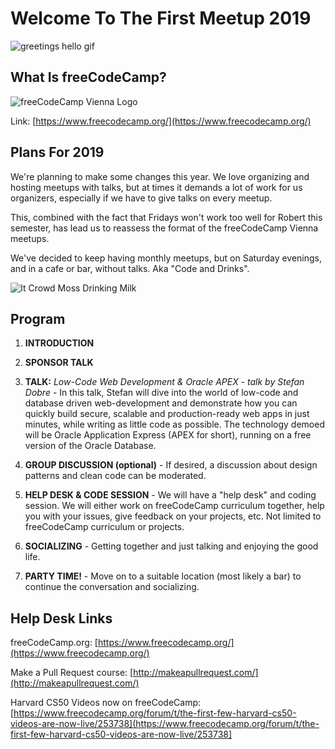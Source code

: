 # Welcome To The First Meetup 2019

![greetings hello gif](https://media.giphy.com/media/3o6ZtpxSZbQRRnwCKQ/giphy.gif "Greetings Hello")

## What Is freeCodeCamp?

![freeCodeCamp Vienna Logo](https://github.com/FCCVienna/FCCVienna/raw/master/graphics/Logo1_green.png "Logo of freeCodeCamp Vienna")

Link: [https://www.freecodecamp.org/](https://www.freecodecamp.org/)

## Plans For 2019

We're planning to make some changes this year. We love organizing and hosting meetups with talks, but at times it demands a lot of work for us organizers, especially if we have to give talks on every meetup.

This, combined with the fact that Fridays won't work too well for Robert this semester, has lead us to reassess the format of the freeCodeCamp Vienna meetups.

We've decided to keep having monthly meetups, but on Saturday evenings, and in a cafe or bar, without talks. Aka "Code and Drinks".

![It Crowd Moss Drinking Milk](https://media.giphy.com/media/R9Sq5b15MdyA8/giphy.gif "Drink Milk And Kick Ass!")

## Program

1. **INTRODUCTION**

1. **SPONSOR TALK**

1. **TALK:** *_Low-Code Web Development & Oracle APEX - talk by Stefan Dobre_* - In this talk, Stefan will dive into the world of low-code and database driven web-development and demonstrate how you can quickly build secure, scalable and production-ready web apps in just minutes, while writing as little code as possible. The technology demoed will be Oracle Application Express (APEX for short), running on a free version of the Oracle Database.

1. **GROUP DISCUSSION (optional)** - If desired, a discussion about design patterns and clean code can be moderated.

1. **HELP DESK & CODE SESSION** - We will have a "help desk" and coding session. We will either work on freeCodeCamp curriculum together, help you with your issues, give feedback on your projects, etc. Not limited to freeCodeCamp curriculum or projects.

1. **SOCIALIZING** - Getting together and just talking and enjoying the good life.

1. **PARTY TIME!** - Move on to a suitable location (most likely a bar) to continue the conversation and socializing.

## Help Desk Links

freeCodeCamp.org: [https://www.freecodecamp.org/](https://www.freecodecamp.org/)

Make a Pull Request course: [http://makeapullrequest.com/](http://makeapullrequest.com/)

Harvard CS50 Videos now on freeCodeCamp: [https://www.freecodecamp.org/forum/t/the-first-few-harvard-cs50-videos-are-now-live/253738](https://www.freecodecamp.org/forum/t/the-first-few-harvard-cs50-videos-are-now-live/253738]
